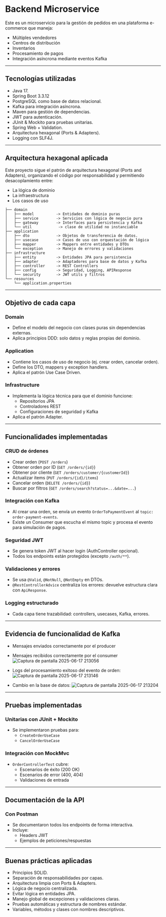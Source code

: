 # Backend Microservice

Este es un microservicio para la gestión de pedidos en una plataforma e-commerce que maneja:
- Múltiples vendedores
- Centros de distribución
- Inventarios
- Procesamiento de pagos
- Integración asíncrona mediante eventos Kafka

---

## Tecnologías utilizadas

- Java 17.
- Spring Boot 3.3.12
- PostgreSQL como base de datos relacional.
- Kafka para integración asíncrona.
- Maven para gestión de dependencias.
- JWT para autenticación.
- JUnit & Mockito para pruebas unitarias.
- Spring Web + Validation.
- Arquitectura hexagonal (Ports & Adapters).
- Logging con SLF4J.

---

## Arquitectura hexagonal aplicada

Este proyecto sigue el patrón de arquitectura hexagonal (Ports and Adapters), organizando el código por responsabilidad y permitiendo desacoplamiento entre:
- La lógica de dominio
- La infraestructura
- Los casos de uso

```
├── domain
│   ├── model          -> Entidades de dominio puras
│   ├── service        -> Servicios con lógica de negocio pura
│   ├── gateway        -> Interfaces para persistencia y Kafka
│   └── util            -> clase de utilidad no instanciable
├── application
│   ├── dto            -> Objetos de transferencia de datos.
│   ├── usecase        -> Casos de uso con orquestación de lógica
│   ├── mapper         -> Mappers entre entidades y DTOs
│   └── exception      -> Manejo de errores y validaciones
├── infrastructure
│   ├── entity         -> Entidades JPA para persistencia
│   ├── adapter        -> Adaptadores para base de datos y Kafka
│   ├── controller     -> REST Controllers
│   ├── config         -> Seguridad, Logging, APIResponse
│   └── security       -> JWT utils y filtros
└── resources
    └── application.properties
```

---

## Objetivo de cada capa

### Domain
- Define el modelo del negocio con clases puras sin dependencias externas.
- Aplica principios DDD: solo datos y reglas propias del dominio.

### Application
- Contiene los casos de uso de negocio (ej. crear orden, cancelar orden).
- Define los DTO, mappers y exception handlers.
- Aplica el patrón Use Case Driven.

### Infrastructure
- Implementa la lógica técnica para que el dominio funcione:
  - Repositorios JPA
  - Controladores REST
  - Configuraciones de seguridad y Kafka
- Aplica el patrón Adapter.

---

## Funcionalidades implementadas

### CRUD de órdenes
- Crear orden (`POST /orders`)
- Obtener orden por ID (`GET /orders/{id}`)
- Obtener por cliente (`GET /orders/customer/{customerId}`)
- Actualizar items (`PUT /orders/{id}/items`)
- Cancelar orden (`DELETE /orders/{id}`)
- Buscar por filtros (`GET /orders/search?status=...&date=...`)

### Integración con Kafka
- Al crear una orden, se envía un evento `OrderToPaymentEvent` al `topic: order-payment-events`.
- Existe un Consumer que escucha el mismo topic y procesa el evento para simulación de pagos.

### Seguridad JWT
- Se genera token JWT al hacer login (AuthController opcional).
- Todos los endpoints están protegidos (excepto `/auth/**`).

### Validaciones y errores
- Se usa `@Valid`, `@NotNull`, `@NotEmpty` en DTOs.
- `@RestControllerAdvice` centraliza los errores: devuelve estructura clara con `ApiResponse`.

### Logging estructurado
- Cada capa tiene trazabilidad: controllers, usecases, Kafka, errores.

---

## Evidencia de funcionalidad de Kafka

- Mensajes enviados correctamente por el producer
- Mensajes recibidos correctamente por el consumer
![Captura de pantalla 2025-06-17 213056](https://github.com/user-attachments/assets/348eac1b-e97f-4c36-866c-b7df7b8606f6)

- Logs del procesamiento exitoso del evento de orden:
![Captura de pantalla 2025-06-17 213146](https://github.com/user-attachments/assets/c18fe59d-ee4c-4451-99b3-09893a368b94)

- Cambio en la base de datos:
![Captura de pantalla 2025-06-17 213204](https://github.com/user-attachments/assets/6af73ae2-cfac-4214-8a34-0aeccdcf22d4)

---

## Pruebas implementadas

### Unitarias con JUnit + Mockito
- Se implementaron pruebas para:
  - `CreateOrderUseCase`
  - `CancelOrderUseCase`

### Integración con MockMvc
- `OrderControllerTest` cubre:
  - Escenarios de éxito (200 OK)
  - Escenarios de error (400, 404)
  - Validaciones de entrada

---

## Documentación de la API

### Con Postman
- Se documentaron todos los endpoints de forma interactiva.
- Incluye:
  - Headers JWT
  - Ejemplos de peticiones/respuestas
  
---

## Buenas prácticas aplicadas

- Principios SOLID.
- Separación de responsabilidades por capas.
- Arquitectura limpia con Ports & Adapters.
- Lógica de negocio centralizada.
- Evitar lógica en entidades JPA.
- Manejo global de excepciones y validaciones claras.
- Pruebas automáticas y estructura de nombres estándar.
- Variables, métodos y clases con nombres descriptivos.
